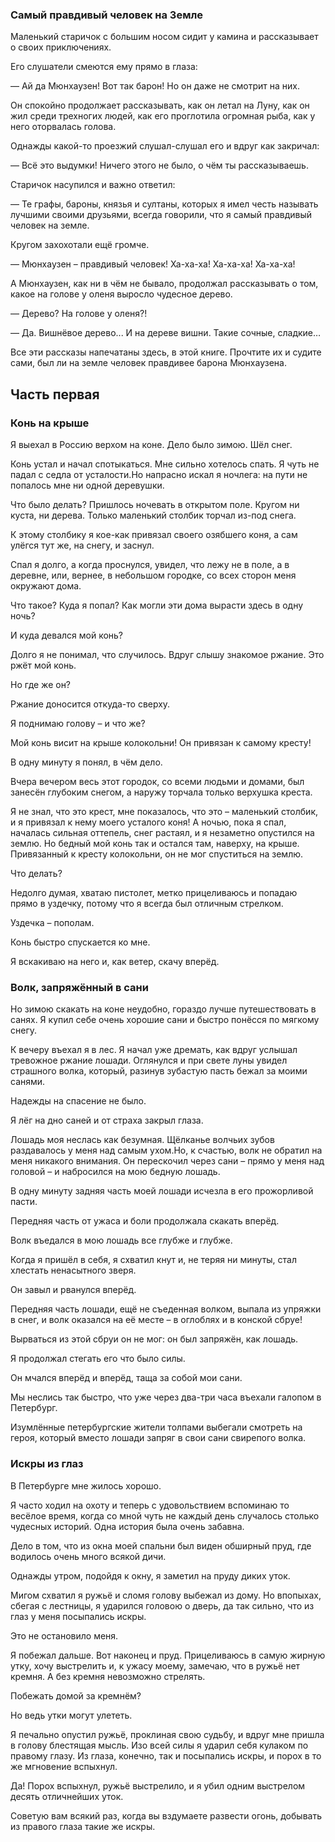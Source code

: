 ### Самый правдивый человек на Земле

Маленький старичок с большим носом сидит у камина и рассказывает о своих приключениях.

Его слушатели смеются ему прямо в глаза:

— Ай да Мюнхаузен!
Вот так барон!
Но он даже не смотрит на них.

Он спокойно продолжает рассказывать, как он летал на Луну, как он жил среди трехногих людей, как его проглотила огромная рыба, как у него оторвалась голова.

Однажды какой-то проезжий слушал-слушал его и вдруг как закричал:

— Всё это выдумки!
Ничего этого не было, о чём ты рассказываешь.

Старичок насупился и важно ответил:

— Те графы, бароны, князья и султаны, которых я имел честь называть лучшими своими друзьями, всегда говорили, что я самый правдивый человек на земле.

Кругом захохотали ещё громче.

— Мюнхаузен – правдивый человек!
Ха-ха-ха!
Ха-ха-ха!
Ха-ха-ха!

А Мюнхаузен, как ни в чём не бывало, продолжал рассказывать о том, какое на голове у оленя выросло чудесное дерево.

— Дерево?
На голове у оленя?!

— Да.
Вишнёвое дерево...
И на дереве вишни.
Такие сочные, сладкие…

Все эти рассказы напечатаны здесь, в этой книге.
Прочтите их и судите сами, был ли на земле человек правдивее барона Мюнхаузена.

## Часть первая

### Конь на крыше

Я выехал в Россию верхом на коне.
Дело было зимою.
Шёл снег.

Конь устал и начал спотыкаться.
Мне сильно хотелось спать.
Я чуть не падал с седла от усталости.Но напрасно искал я ночлега: на пути не попалось мне ни одной деревушки.

Что было делать?
Пришлось ночевать в открытом поле.
Кругом ни куста, ни дерева.
Только маленький столбик торчал из-под снега.

К этому столбику я кое-как привязал своего озябшего коня, а сам улёгся тут же, на снегу, и заснул.

Спал я долго, а когда проснулся, увидел, что лежу не в поле, а в деревне, или, вернее, в небольшом городке, со всех сторон меня окружают дома.

Что такое?
Куда я попал?
Как могли эти дома вырасти здесь в одну ночь?

И куда девался мой конь?

Долго я не понимал, что случилось.
Вдруг слышу знакомое ржание.
Это ржёт мой конь.

Но где же он?

Ржание доносится откуда-то сверху.

Я поднимаю голову – и что же?

Мой конь висит на крыше колокольни!
Он привязан к самому кресту!

В одну минуту я понял, в чём дело.

Вчера вечером весь этот городок, со всеми людьми и домами, был занесён глубоким снегом, а наружу торчала только верхушка креста.

Я не знал, что это крест, мне показалось, что это – маленький столбик, и я привязал к нему моего усталого коня!
А ночью, пока я спал, началась сильная оттепель, снег растаял, и я незаметно опустился на землю.
Но бедный мой конь так и остался там, наверху, на крыше.
Привязанный к кресту колокольни, он не мог спуститься на землю.

Что делать?

Недолго думая, хватаю пистолет, метко прицеливаюсь и попадаю прямо в уздечку, потому что я всегда был отличным стрелком.

Уздечка – пополам.

Конь быстро спускается ко мне.

Я вскакиваю на него и, как ветер, скачу вперёд.

### Волк, запряжённый в сани

Но зимою скакать на коне неудобно, гораздо лучше путешествовать в санях.
Я купил себе очень хорошие сани и быстро понёсся по мягкому снегу.

К вечеру въехал я в лес.
Я начал уже дремать, как вдруг услышал тревожное ржание лошади.
Оглянулся и при свете луны увидел страшного волка, который, разинув зубастую пасть бежал за моими санями.

Надежды на спасение не было.

Я лёг на дно саней и от страха закрыл глаза.

Лошадь моя неслась как безумная.
Щёлканье волчьих зубов раздавалось у меня над самым ухом.Но, к счастью, волк не обратил на меня никакого внимания.
Он перескочил через сани – прямо у меня над головой – и набросился на мою бедную лошадь.

В одну минуту задняя часть моей лошади исчезла в его прожорливой пасти.

Передняя часть от ужаса и боли продолжала скакать вперёд.

Волк въедался в мою лошадь все глубже и глубже.

Когда я пришёл в себя, я схватил кнут и, не теряя ни минуты, стал хлестать ненасытного зверя.

Он завыл и рванулся вперёд.

Передняя часть лошади, ещё не съеденная волком, выпала из упряжки в снег, и волк оказался на её месте – в оглоблях и в конской сбруе!

Вырваться из этой сбруи он не мог: он был запряжён, как лошадь.

Я продолжал стегать его что было силы.

Он мчался вперёд и вперёд, таща за собой мои сани.

Мы неслись так быстро, что уже через два-три часа въехали галопом в Петербург.

Изумлённые петербургские жители толпами выбегали смотреть на героя, который вместо лошади запряг в свои сани свирепого волка.

### Искры из глаз

В Петербурге мне жилось хорошо.

Я часто ходил на охоту и теперь с удовольствием вспоминаю то весёлое время, когда со мной чуть не каждый день случалось столько чудесных историй.
Одна история была очень забавна.

Дело в том, что из окна моей спальни был виден обширный пруд, где водилось очень много всякой дичи.

Однажды утром, подойдя к окну, я заметил на пруду диких уток.

Мигом схватил я ружьё и сломя голову выбежал из дому.
Но впопыхах, сбегая с лестницы, я ударился головою о дверь, да так сильно, что из глаз у меня посыпались искры.

Это не остановило меня.

Я побежал дальше.
Вот наконец и пруд.
Прицеливаюсь в самую жирную утку, хочу выстрелить и, к ужасу моему, замечаю, что в ружьё нет кремня.
А без кремня невозможно стрелять.

Побежать домой за кремнём?

Но ведь утки могут улететь.

Я печально опустил ружьё, проклиная свою судьбу, и вдруг мне пришла в голову блестящая мысль.
Изо всей силы я ударил себя кулаком по правому глазу.
Из глаза, конечно, так и посыпались искры, и порох в то же мгновение вспыхнул.

Да!
Порох вспыхнул, ружьё выстрелило, и я убил одним выстрелом десять отличнейших уток.

Советую вам всякий раз, когда вы вздумаете развести огонь, добывать из правого глаза такие же искры.
